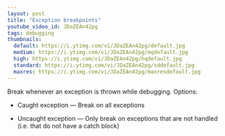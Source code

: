 ```yaml
---
layout: post
title: "Exception breakpoints"
youtube_video_id: JDaZEAn42pg
tags: debugging 
thumbnails:
  default: https://i.ytimg.com/vi/JDaZEAn42pg/default.jpg
  medium: https://i.ytimg.com/vi/JDaZEAn42pg/mqdefault.jpg
  high: https://i.ytimg.com/vi/JDaZEAn42pg/hqdefault.jpg
  standard: https://i.ytimg.com/vi/JDaZEAn42pg/sddefault.jpg
  maxres: https://i.ytimg.com/vi/JDaZEAn42pg/maxresdefault.jpg
---
```


Break whenever an exception is thrown while debugging. Options:

- Caught exception — Break on all exceptions

- Uncaught exception — Only break on exceptions that are not handled (i.e. that do not have a catch block)
